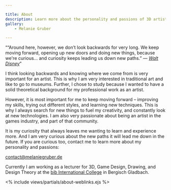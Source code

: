 ```yaml
---

title: About
description: Learn more about the personality and passions of 3D artist Melanie Gruber.
gallery:
    - Melanie Gruber

---
```


<q>“Around here, however, we donʼt look backwards for very long. We keep moving forward, opening up new doors and doing
 new things, because we're curious… and curiosity keeps leading us down new paths.” — 
 <cite><a href="https://en.wikiquote.org/wiki/Walt_Disney" target="_blank">Walt Disney</a></cite></q>

I think looking backwards and knowing where we come from is very important for an artist. This is why I am very
 interested in traditional art and like to go to museums. Further, I chose to study because I wanted to have a solid
 theoretical background for my professional work as an artist.

However, it is most important for me to keep moving forward – improving my skills, trying out different styles, and
 learning new techniques. This is why I always search for new things to fuel my creativity, and constantly look at new
 technologies. I am also very passionate about being an artist in the games industry, and part of that community.

It is my curiosity that always leaves me wanting to learn and experience more. And I am very curious about the new paths
 it will lead me down in the future. If you are curious too, contact me to learn more about my personality and passions:

[contact@melaniegruber.de](mailto:contact@melaniegruber.de)

Currently I am working as a lecturer for 3D, Game Design, Drawing, and Design Theory at the
 [bib International College](http://www.bib.de/b.i.b.-International-College-Bergisch-Gladbach.aspx) in Bergisch
 Gladbach.

<% include views/partials/about-weblinks.ejs %>
